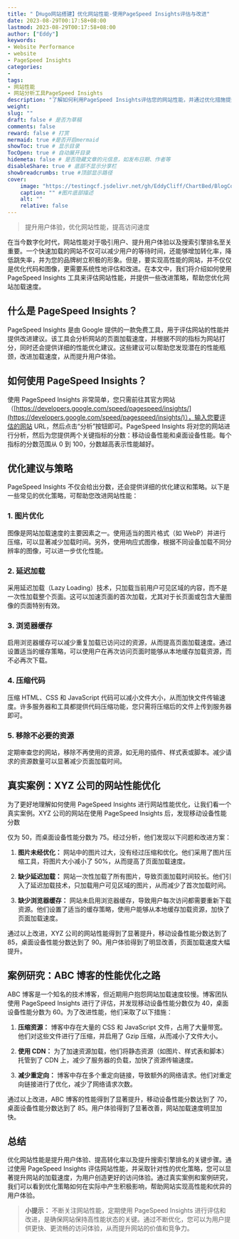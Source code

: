 ```yaml
---
title: "【Hugo网站搭建】优化网站性能-使用PageSpeed Insights评估与改进"
date: 2023-08-29T00:17:58+08:00
lastmod: 2023-08-29T00:17:58+08:00
author: ["Eddy"]
keywords: 
- Website Performance
- website
- PageSpeed Insights
categories: 
- 
tags: 
- 网站性能
- 网站分析工具PageSpeed Insights
description: "了解如何利用PageSpeed Insights评估您的网站性能，并通过优化措施提升加载速度和用户体验。本指南将为您详细解释如何分析测试结果，并采取步骤来改进网站性能，以满足现代用户对快速加载页面的需求。"
weight:
slug: ""
draft: false # 是否为草稿
comments: false
reward: false # 打赏
mermaid: true #是否开启mermaid
showToc: true # 显示目录
TocOpen: true # 自动展开目录
hidemeta: false # 是否隐藏文章的元信息，如发布日期、作者等
disableShare: true # 底部不显示分享栏
showbreadcrumbs: true #顶部显示路径
cover:
    image: "https://testingcf.jsdelivr.net/gh/EddyCliff/ChartBed/BlogCover/website3.jpg" #图片路径例如：posts/tech/123/123.png
    caption: "" #图片底部描述
    alt: ""
    relative: false
---
```


> 提升用户体验，优化网站性能，提高访问速度

在当今数字化时代，网站性能对于吸引用户、提升用户体验以及搜索引擎排名至关重要。一个快速加载的网站不仅可以减少用户的等待时间，还能够增加转化率，降低跳失率，并为您的品牌树立积极的形象。但是，要实现高性能的网站，并不仅仅是优化代码和图像，更需要系统性地评估和改进。在本文中，我们将介绍如何使用 PageSpeed Insights 工具来评估网站性能，并提供一些改进策略，帮助您优化网站加载速度。

## 什么是 PageSpeed Insights？

PageSpeed Insights 是由 Google 提供的一款免费工具，用于评估网站的性能并提供改进建议。该工具会分析网站的页面加载速度，并根据不同的指标为网站打分，同时还会提供详细的性能优化建议。这些建议可以帮助您发现潜在的性能瓶颈，改进加载速度，从而提升用户体验。

## 如何使用 PageSpeed Insights？

使用 PageSpeed Insights 非常简单，您只需前往其官方网站（[https://developers.google.com/speed/pagespeed/insights/](https://developers.google.com/speed/pagespeed/insights/)），输入您要评估的网站 URL，然后点击“分析”按钮即可。PageSpeed Insights 将对您的网站进行分析，然后为您提供两个关键指标的分数：移动设备性能和桌面设备性能。每个指标的分数范围从 0 到 100，分数越高表示性能越好。

## 优化建议与策略

PageSpeed Insights 不仅会给出分数，还会提供详细的优化建议和策略。以下是一些常见的优化策略，可帮助您改进网站性能：

### 1. 图片优化

图像是网站加载速度的主要因素之一。使用适当的图片格式（如 WebP）并进行压缩，可以显著减少加载时间。另外，使用响应式图像，根据不同设备加载不同分辨率的图像，可以进一步优化性能。

### 2. 延迟加载

采用延迟加载（Lazy Loading）技术，只加载当前用户可见区域的内容，而不是一次性加载整个页面。这可以加速页面的首次加载，尤其对于长页面或包含大量图像的页面特别有效。

### 3. 浏览器缓存

启用浏览器缓存可以减少重复加载已访问过的资源，从而提高页面加载速度。通过设置适当的缓存策略，可以使用户在再次访问页面时能够从本地缓存加载资源，而不必再次下载。

### 4. 压缩代码

压缩 HTML、CSS 和 JavaScript 代码可以减小文件大小，从而加快文件传输速度。许多服务器和工具都提供代码压缩功能，您只需将压缩后的文件上传到服务器即可。

### 5. 移除不必要的资源

定期审查您的网站，移除不再使用的资源，如无用的插件、样式表或脚本。减少请求的资源数量可以显著减少页面加载时间。

## 真实案例：XYZ 公司的网站性能优化

为了更好地理解如何使用 PageSpeed Insights 进行网站性能优化，让我们看一个真实案例。XYZ 公司的网站在使用 PageSpeed Insights 后，发现移动设备性能分数

仅为 50，而桌面设备性能分数为 75。经过分析，他们发现以下问题和改进方案：

1. **图片未经优化：** 网站中的图片过大，没有经过压缩和优化。他们采用了图片压缩工具，将图片大小减小了 50%，从而提高了页面加载速度。

2. **缺少延迟加载：** 网站一次性加载了所有图片，导致页面加载时间较长。他们引入了延迟加载技术，只加载用户可见区域的图片，从而减少了首次加载时间。

3. **缺少浏览器缓存：** 网站未启用浏览器缓存，导致用户每次访问都需要重新下载资源。他们设置了适当的缓存策略，使用户能够从本地缓存加载资源，加快了页面加载速度。

通过以上改进，XYZ 公司的网站性能得到了显著提升，移动设备性能分数达到了 85，桌面设备性能分数达到了 90。用户体验得到了明显改善，页面加载速度大幅提升。

## 案例研究：ABC 博客的性能优化之路

ABC 博客是一个知名的技术博客，但近期用户抱怨网站加载速度较慢。博客团队使用 PageSpeed Insights 进行了评估，并发现移动设备性能分数仅为 40，桌面设备性能分数为 60。为了改进性能，他们采取了以下措施：

1. **压缩资源：** 博客中存在大量的 CSS 和 JavaScript 文件，占用了大量带宽。他们对这些文件进行了压缩，并启用了 Gzip 压缩，从而减小了文件大小。

2. **使用 CDN：** 为了加速资源加载，他们将静态资源（如图片、样式表和脚本）托管到了 CDN 上，减少了服务器的负载，加快了资源传输速度。

3. **减少重定向：** 博客中存在多个重定向链接，导致额外的网络请求。他们对重定向链接进行了优化，减少了网络请求次数。

通过以上改进，ABC 博客的性能得到了显著提升，移动设备性能分数达到了 70，桌面设备性能分数达到了 85。用户体验得到了显著改善，网站加载速度明显加快。

## 总结

优化网站性能是提升用户体验、提高转化率以及提升搜索引擎排名的关键步骤。通过使用 PageSpeed Insights 评估网站性能，并采取针对性的优化策略，您可以显著提升网站的加载速度，为用户创造更好的访问体验。通过真实案例和案例研究，我们可以看到优化策略如何在实际中产生积极影响，帮助网站实现高性能和优异的用户体验。

> **小提示：** 不断关注网站性能，定期使用 PageSpeed Insights 进行评估和改进，是确保网站保持高性能状态的关键。通过不断优化，您可以为用户提供更快、更流畅的访问体验，从而提升网站的价值和竞争力。

